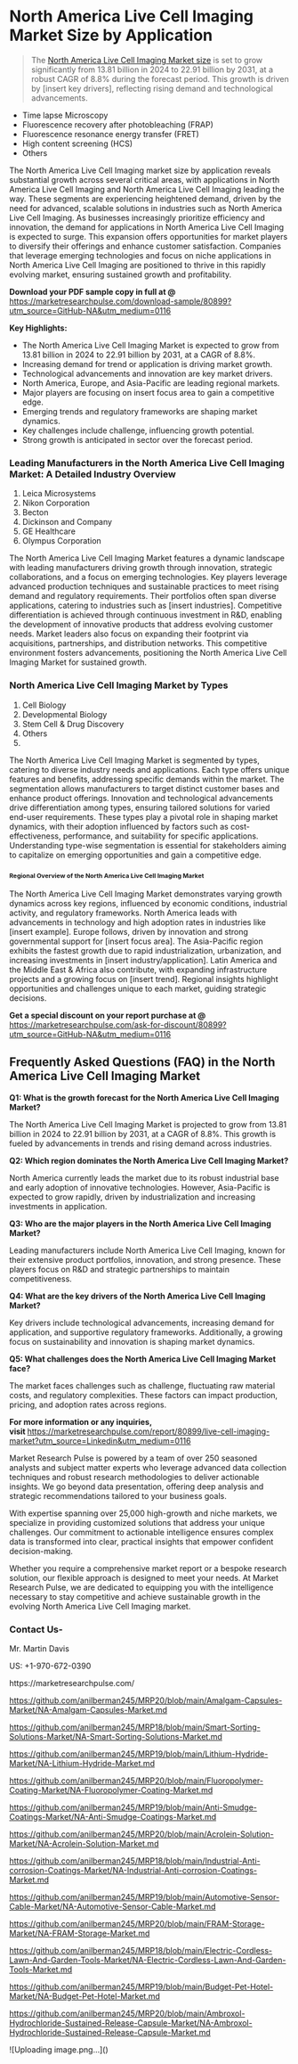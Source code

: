<h1>North America Live Cell Imaging Market&nbsp;Size by Application</h1><blockquote><p>The <a href="https://marketresearchpulse.com/download-sample/80899?utm_source=GitHub-NA&amp;utm_medium=0116">North America Live Cell Imaging Market size</a> is set to grow significantly from 13.81 billion in 2024 to 22.91 billion by 2031, at a robust CAGR of 8.8% during the forecast period. This growth is driven by [insert key drivers], reflecting rising demand and technological advancements.</p></blockquote><ul><li>Time lapse Microscopy <li> Fluorescence recovery after photobleaching (FRAP) <li> Fluorescence resonance energy transfer (FRET) <li> High content screening (HCS) <li> Others</li></ul><p>The North America Live Cell Imaging market size by application reveals substantial growth across several critical areas, with applications in North America Live Cell Imaging and North America Live Cell Imaging leading the way. These segments are experiencing heightened demand, driven by the need for advanced, scalable solutions in industries such as North America Live Cell Imaging. As businesses increasingly prioritize efficiency and innovation, the demand for applications in North America Live Cell Imaging is expected to surge. This expansion offers opportunities for market players to diversify their offerings and enhance customer satisfaction. Companies that leverage emerging technologies and focus on niche applications in North America Live Cell Imaging are positioned to thrive in this rapidly evolving market, ensuring sustained growth and profitability.</p><p><strong>Download your PDF sample copy in full at @ </strong><a href="https://marketresearchpulse.com/download-sample/80899?utm_source=GitHub-NA&amp;utm_medium=0116">https://marketresearchpulse.com/download-sample/80899?utm_source=GitHub-NA&amp;utm_medium=0116</a></p><p><strong>Key Highlights: </strong></p><ul><li>The North America Live Cell Imaging Market is expected to grow from 13.81 billion in 2024 to 22.91 billion by 2031, at a CAGR of 8.8%.</li><li>Increasing demand for trend or application is driving market growth.</li><li>Technological advancements and innovation are key market drivers.</li><li>North America, Europe, and Asia-Pacific are leading regional markets.</li><li>Major players are focusing on insert focus area to gain a competitive edge.</li><li>Emerging trends and regulatory frameworks are shaping market dynamics.</li><li>Key challenges include challenge, influencing growth potential.</li><li>Strong growth is anticipated in sector over the forecast period.</li></ul><h3>Leading Manufacturers in the North America Live Cell Imaging Market: A Detailed Industry Overview</h3><ol><li>Leica Microsystems</li><li>Nikon Corporation</li><li>Becton</li><li>Dickinson and Company</li><li>GE Healthcare</li><li>Olympus Corporation</li></ol><div class="flex max-w-full flex-col flex-grow"><div class="min-h-8 text-message flex w-full flex-col items-end gap-2 whitespace-normal break-words [.text-message+&amp;]:mt-5" dir="auto" data-message-author-role="assistant" data-message-id="fd8432e4-4910-450d-b182-61b7bfb0a01f" data-message-model-slug="gpt-4o"><div class="flex w-full flex-col gap-1 empty:hidden first:pt-[3px]"><div class="markdown prose w-full break-words dark:prose-invert light"><p>The North America Live Cell Imaging Market features a dynamic landscape with leading manufacturers driving growth through innovation, strategic collaborations, and a focus on emerging technologies. Key players leverage advanced production techniques and sustainable practices to meet rising demand and regulatory requirements. Their portfolios often span diverse applications, catering to industries such as [insert industries]. Competitive differentiation is achieved through continuous investment in R&amp;D, enabling the development of innovative products that address evolving customer needs. Market leaders also focus on expanding their footprint via acquisitions, partnerships, and distribution networks. This competitive environment fosters advancements, positioning the North America Live Cell Imaging Market for sustained growth.</p></div></div></div></div><h3>North America Live Cell Imaging Market by Types</h3><ol><li>Cell Biology <li> Developmental Biology <li> Stem Cell & Drug Discovery <li> Others <li> </li></ol><div class="flex max-w-full flex-col flex-grow"><div class="min-h-8 text-message flex w-full flex-col items-end gap-2 whitespace-normal break-words [.text-message+&amp;]:mt-5" dir="auto" data-message-author-role="assistant" data-message-id="084470be-0bb7-4664-bddf-5156b4f41249" data-message-model-slug="gpt-4o-mini"><div class="flex w-full flex-col gap-1 empty:hidden first:pt-[3px]"><div class="markdown prose w-full break-words dark:prose-invert light"><p>The North America Live Cell Imaging Market is segmented by types, catering to diverse industry needs and applications. Each type offers unique features and benefits, addressing specific demands within the market. The segmentation allows manufacturers to target distinct customer bases and enhance product offerings. Innovation and technological advancements drive differentiation among types, ensuring tailored solutions for varied end-user requirements. These types play a pivotal role in shaping market dynamics, with their adoption influenced by factors such as cost-effectiveness, performance, and suitability for specific applications. Understanding type-wise segmentation is essential for stakeholders aiming to capitalize on emerging opportunities and gain a competitive edge.</p></div></div></div></div><h3><span style="font-size: 11px;">Regional Overview of the North America Live Cell Imaging Market</span></h3><div class="flex max-w-full flex-col flex-grow"><div class="min-h-8 text-message flex w-full flex-col items-end gap-2 whitespace-normal break-words [.text-message+&amp;]:mt-5" dir="auto" data-message-author-role="assistant" data-message-id="e9038762-ce64-4e30-91c9-9bd413514231" data-message-model-slug="gpt-4o-mini"><div class="flex w-full flex-col gap-1 empty:hidden first:pt-[3px]"><div class="markdown prose w-full break-words dark:prose-invert light"><p>The North America Live Cell Imaging Market demonstrates varying growth dynamics across key regions, influenced by economic conditions, industrial activity, and regulatory frameworks. North America leads with advancements in technology and high adoption rates in industries like [insert example]. Europe follows, driven by innovation and strong governmental support for [insert focus area]. The Asia-Pacific region exhibits the fastest growth due to rapid industrialization, urbanization, and increasing investments in [insert industry/application]. Latin America and the Middle East &amp; Africa also contribute, with expanding infrastructure projects and a growing focus on [insert trend]. Regional insights highlight opportunities and challenges unique to each market, guiding strategic decisions.</p></div></div></div></div><p><strong>Get a special discount on your report purchase at @ </strong><a href="https://marketresearchpulse.com/ask-for-discount/80899?utm_source=GitHub-NA&amp;utm_medium=0116">https://marketresearchpulse.com/ask-for-discount/80899?utm_source=GitHub-NA&amp;utm_medium=0116</a></p><h2>Frequently Asked Questions (FAQ) in the North America Live Cell Imaging Market</h2><p><strong>Q1: What is the growth forecast for the North America Live Cell Imaging Market?</strong></p><p>The North America Live Cell Imaging Market is projected to grow from 13.81 billion in 2024 to 22.91 billion by 2031, at a CAGR of 8.8%. This growth is fueled by advancements in trends and rising demand across industries.</p><p><strong>Q2: Which region dominates the North America Live Cell Imaging Market?</strong></p><p>North America currently leads the market due to its robust industrial base and early adoption of innovative technologies. However, Asia-Pacific is expected to grow rapidly, driven by industrialization and increasing investments in application.</p><p><strong>Q3: Who are the major players in the North America Live Cell Imaging Market?</strong></p><p>Leading manufacturers include North America Live Cell Imaging, known for their extensive product portfolios, innovation, and strong presence. These players focus on R&amp;D and strategic partnerships to maintain competitiveness.</p><p><strong>Q4: What are the key drivers of the North America Live Cell Imaging Market?</strong></p><p>Key drivers include technological advancements, increasing demand for application, and supportive regulatory frameworks. Additionally, a growing focus on sustainability and innovation is shaping market dynamics.</p><p><strong>Q5: What challenges does the North America Live Cell Imaging Market face?</strong></p><p>The market faces challenges such as challenge, fluctuating raw material costs, and regulatory complexities. These factors can impact production, pricing, and adoption rates across regions.</p><p><strong>For more information or any inquiries, visit&nbsp;</strong><a href="https://marketresearchpulse.com/report/80899/live-cell-imaging-market?utm_source=Linkedin&utm_medium=0116">https://marketresearchpulse.com/report/80899/live-cell-imaging-market?utm_source=Linkedin&utm_medium=0116</a></p><p>Market Research Pulse is powered by a team of over 250 seasoned analysts and subject matter experts who leverage advanced data collection techniques and robust research methodologies to deliver actionable insights. We go beyond data presentation, offering deep analysis and strategic recommendations tailored to your business goals.</p><p>With expertise spanning over 25,000 high-growth and niche markets, we specialize in providing customized solutions that address your unique challenges. Our commitment to actionable intelligence ensures complex data is transformed into clear, practical insights that empower confident decision-making.</p><p>Whether you require a comprehensive market report or a bespoke research solution, our flexible approach is designed to meet your needs. At Market Research Pulse, we are dedicated to equipping you with the intelligence necessary to stay competitive and achieve sustainable growth in the evolving North America Live Cell Imaging market.</p><h3><strong>Contact Us-</strong></h3><p>Mr. Martin Davis</p><p>US: +1-970-672-0390</p><p>https://marketresearchpulse.com/</p><p><a href="https://github.com/anilberman245/MRP20/blob/main/Amalgam-Capsules-Market/NA-Amalgam-Capsules-Market.md">https://github.com/anilberman245/MRP20/blob/main/Amalgam-Capsules-Market/NA-Amalgam-Capsules-Market.md</a></p><p><a href="https://github.com/anilberman245/MRP18/blob/main/Smart-Sorting-Solutions-Market/NA-Smart-Sorting-Solutions-Market.md">https://github.com/anilberman245/MRP18/blob/main/Smart-Sorting-Solutions-Market/NA-Smart-Sorting-Solutions-Market.md</a></p><p><a href="https://github.com/anilberman245/MRP19/blob/main/Lithium-Hydride-Market/NA-Lithium-Hydride-Market.md">https://github.com/anilberman245/MRP19/blob/main/Lithium-Hydride-Market/NA-Lithium-Hydride-Market.md</a></p><p><a href="https://github.com/anilberman245/MRP20/blob/main/Fluoropolymer-Coating-Market/NA-Fluoropolymer-Coating-Market.md">https://github.com/anilberman245/MRP20/blob/main/Fluoropolymer-Coating-Market/NA-Fluoropolymer-Coating-Market.md</a></p><p><a href="https://github.com/anilberman245/MRP19/blob/main/Anti-Smudge-Coatings-Market/NA-Anti-Smudge-Coatings-Market.md">https://github.com/anilberman245/MRP19/blob/main/Anti-Smudge-Coatings-Market/NA-Anti-Smudge-Coatings-Market.md</a></p><p><a href="https://github.com/anilberman245/MRP20/blob/main/Acrolein-Solution-Market/NA-Acrolein-Solution-Market.md">https://github.com/anilberman245/MRP20/blob/main/Acrolein-Solution-Market/NA-Acrolein-Solution-Market.md</a></p><p><a href="https://github.com/anilberman245/MRP18/blob/main/Industrial-Anti-corrosion-Coatings-Market/NA-Industrial-Anti-corrosion-Coatings-Market.md">https://github.com/anilberman245/MRP18/blob/main/Industrial-Anti-corrosion-Coatings-Market/NA-Industrial-Anti-corrosion-Coatings-Market.md</a></p><p><a href="https://github.com/anilberman245/MRP19/blob/main/Automotive-Sensor-Cable-Market/NA-Automotive-Sensor-Cable-Market.md">https://github.com/anilberman245/MRP19/blob/main/Automotive-Sensor-Cable-Market/NA-Automotive-Sensor-Cable-Market.md</a></p><p><a href="https://github.com/anilberman245/MRP20/blob/main/FRAM-Storage-Market/NA-FRAM-Storage-Market.md">https://github.com/anilberman245/MRP20/blob/main/FRAM-Storage-Market/NA-FRAM-Storage-Market.md</a></p><p><a href="https://github.com/anilberman245/MRP18/blob/main/Electric-Cordless-Lawn-And-Garden-Tools-Market/NA-Electric-Cordless-Lawn-And-Garden-Tools-Market.md">https://github.com/anilberman245/MRP18/blob/main/Electric-Cordless-Lawn-And-Garden-Tools-Market/NA-Electric-Cordless-Lawn-And-Garden-Tools-Market.md</a></p><p><a href="https://github.com/anilberman245/MRP19/blob/main/Budget-Pet-Hotel-Market/NA-Budget-Pet-Hotel-Market.md">https://github.com/anilberman245/MRP19/blob/main/Budget-Pet-Hotel-Market/NA-Budget-Pet-Hotel-Market.md</a></p><p><a href="https://github.com/anilberman245/MRP20/blob/main/Ambroxol-Hydrochloride-Sustained-Release-Capsule-Market/NA-Ambroxol-Hydrochloride-Sustained-Release-Capsule-Market.md">https://github.com/anilberman245/MRP20/blob/main/Ambroxol-Hydrochloride-Sustained-Release-Capsule-Market/NA-Ambroxol-Hydrochloride-Sustained-Release-Capsule-Market.md</a></p>
![Uploading image.png…]()
